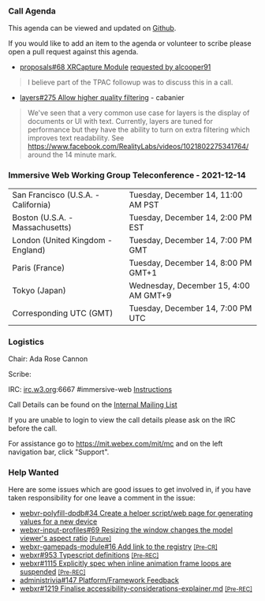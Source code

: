 ### Call Agenda

This agenda can be viewed and updated on [Github](https://github.com/immersive-web/administrivia/blob/main/meetings/wg/2021-12-14-Immersive_Web_Working_Group_Teleconference-agenda.md).

If you would like to add an item to the agenda or volunteer to scribe please open a pull request against this agenda.

* [proposals#68 XRCapture Module](https://github.com/immersive-web/proposals/issues/68) [requested by alcooper91](https://github.com/immersive-web/proposals/issues/68#issuecomment-957934506)
> I believe part of the TPAC followup was to discuss this in a call.

* [layers#275 Allow higher quality filtering](https://github.com/immersive-web/layers/issues/275) - cabanier
> We've seen that a very common use case for layers is the display of documents or UI with text.
 >Currently, layers are tuned for performance but they have the ability to turn on extra filtering which improves text readability. See https://www.facebook.com/RealityLabs/videos/1021802275341764/ around the 14 minute mark.

### Immersive Web Working Group Teleconference - 2021-12-14

<table>
<tr><td> San Francisco (U.S.A. - California) <td> Tuesday, December 14, 11:00 AM PST
<tr><td> Boston (U.S.A. - Massachusetts) <td> Tuesday, December 14, 2:00 PM EST
<tr><td> London (United Kingdom - England) <td> Tuesday, December 14, 7:00 PM GMT
<tr><td> Paris (France) <td> Tuesday, December 14, 8:00 PM GMT+1
<tr><td> Tokyo (Japan) <td> Wednesday, December 15, 4:00 AM GMT+9
<tr><td> Corresponding UTC (GMT) <td> Tuesday, December 14, 7:00 PM UTC
</table>

### Logistics

Chair: Ada Rose Cannon

Scribe:

IRC: [irc.w3.org](http://irc.w3.org/):6667 #immersive-web [Instructions](https://github.com/immersive-web/administrivia/blob/main/IRC.md)

Call Details can be found on the [Internal Mailing List](https://lists.w3.org/Archives/Member/internal-immersive-web/2019Feb/0002.html)

If you are unable to login to view the call details please ask on the IRC before the call.

For assistance go to https://mit.webex.com/mit/mc  and on the left navigation bar, click "Support".

### Help Wanted

Here are some issues which are good issues to get involved in, if you have taken responsibility for one leave a comment in the issue:

- [webvr-polyfill-dpdb#34 Create a helper script/web page for generating values for a new device](https://github.com/immersive-web/webvr-polyfill-dpdb/issues/34)
- [webxr-input-profiles#69 Resizing the window changes the model viewer's aspect ratio](https://github.com/immersive-web/webxr-input-profiles/issues/69) [<small>[Future]</small>](https://api.github.com/repos/immersive-web/webxr-input-profiles/milestones/4)
- [webxr-gamepads-module#16 Add link to the registry](https://github.com/immersive-web/webxr-gamepads-module/issues/16) [<small>[Pre-CR]</small>](https://api.github.com/repos/immersive-web/webxr-gamepads-module/milestones/1)
- [webxr#953 Typescript definitions](https://github.com/immersive-web/webxr/issues/953) [<small>[Pre-REC]</small>](https://api.github.com/repos/immersive-web/webxr/milestones/16)
- [webxr#1115 Explicitly spec when inline animation frame loops are suspended](https://github.com/immersive-web/webxr/issues/1115) [<small>[Pre-REC]</small>](https://api.github.com/repos/immersive-web/webxr/milestones/16)
- [administrivia#147 Platform/Framework Feedback](https://github.com/immersive-web/administrivia/issues/147)
- [webxr#1219 Finalise accessibility-considerations-explainer.md](https://github.com/immersive-web/webxr/issues/1219) [<small>[Pre-REC]</small>](https://api.github.com/repos/immersive-web/webxr/milestones/16)


              
